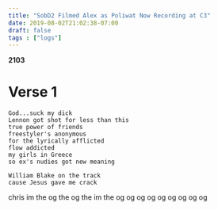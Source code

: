 ```yaml
---
title: "SobD2 Filmed Alex as Poliwat Now Recording at C3"
date: 2019-08-02T21:02:38-07:00
draft: false
tags : ["logs"]
---
```



**2103**

# Verse 1

```
God...suck my dick
Lennon got shot for less than this
true power of friends
freestyler's anonymous
for the lyrically afflicted
flow addicted
my girls in Greece
so ex's nudies got new meaning

William Blake on the track
cause Jesus gave me crack
````


chris
im the og
the og the
im the og og og og og og og og og
